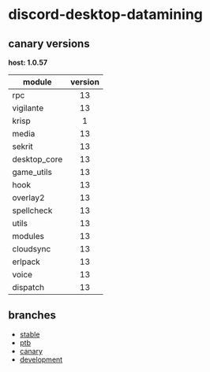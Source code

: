 # discord-desktop-datamining

## canary versions

**host: 1.0.57**

| module | version |
| ------ | :-----: |
| rpc | 13 |
| vigilante | 13 |
| krisp | 1 |
| media | 13 |
| sekrit | 13 |
| desktop_core | 13 |
| game_utils | 13 |
| hook | 13 |
| overlay2 | 13 |
| spellcheck | 13 |
| utils | 13 |
| modules | 13 |
| cloudsync | 13 |
| erlpack | 13 |
| voice | 13 |
| dispatch | 13 |

## branches

- [stable](https://github.com/OpenAsar/discord-desktop-datamining/tree/stable)
- [ptb](https://github.com/OpenAsar/discord-desktop-datamining/tree/ptb)
- [canary](https://github.com/OpenAsar/discord-desktop-datamining/tree/canary)
- [development](https://github.com/OpenAsar/discord-desktop-datamining/tree/development)